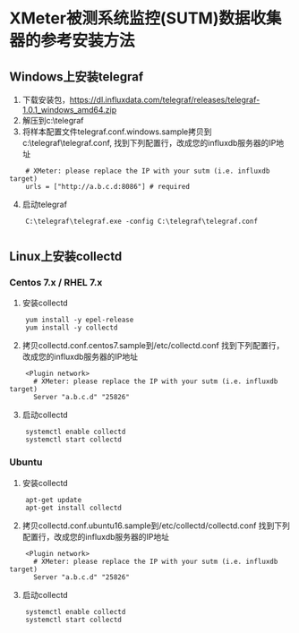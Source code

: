 # XMeter被测系统监控(SUTM)数据收集器的参考安装方法
## Windows上安装telegraf

1. 下载安装包，https://dl.influxdata.com/telegraf/releases/telegraf-1.0.1_windows_amd64.zip
2. 解压到c:\telegraf
3. 将样本配置文件telegraf.conf.windows.sample拷贝到c:\telegraf\telegraf.conf, 找到下列配置行，改成您的influxdb服务器的IP地址

```
	# XMeter: please replace the IP with your sutm (i.e. influxdb target)
	urls = ["http://a.b.c.d:8086"] # required
```

4. 启动telegraf

```
	C:\telegraf\telegraf.exe -config C:\telegraf\telegraf.conf
```

# 
## Linux上安装collectd
### Centos 7.x / RHEL 7.x
1. 安装collectd

```
	yum install -y epel-release
	yum install -y collectd
```

2. 拷贝collectd.conf.centos7.sample到/etc/collectd.conf
找到下列配置行，改成您的influxdb服务器的IP地址

```
	<Plugin network>
	  # XMeter: please replace the IP with your sutm (i.e. influxdb target)
	  Server "a.b.c.d" "25826"
```

3. 启动collectd

```
	systemctl enable collectd
	systemctl start collectd
```


### Ubuntu
1. 安装collectd

```
	apt-get update
	apt-get install collectd
```

2. 拷贝collectd.conf.ubuntu16.sample到/etc/collectd/collectd.conf
找到下列配置行，改成您的influxdb服务器的IP地址

```
	<Plugin network>
	  # XMeter: please replace the IP with your sutm (i.e. influxdb target)
	  Server "a.b.c.d" "25826"
```

3. 启动collectd

```
	systemctl enable collectd
	systemctl start collectd
```


